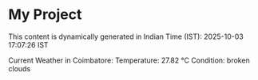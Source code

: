 # My Project

This content is dynamically generated in Indian Time (IST): 2025-10-03 17:07:26 IST


Current Weather in Coimbatore:
Temperature: 27.82 °C
Condition: broken clouds
